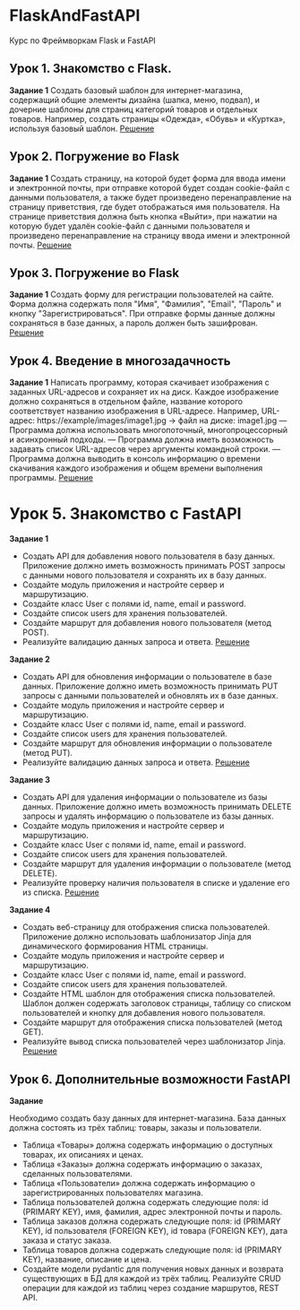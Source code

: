# FlaskAndFastAPI

Курс по Фреймворкам Flask и FastAPI

## Урок 1. Знакомство с Flask.

**Задание 1**
Создать базовый шаблон для интернет-магазина, содержащий общие элементы дизайна (шапка, меню, подвал), и дочерние
шаблоны для страниц категорий товаров и отдельных товаров. Например, создать страницы «Одежда», «Обувь» и «Куртка»,
используя базовый шаблон.
[Решение](lesson_1)

## Урок 2. Погружение во Flask

**Задание 1**
Создать страницу, на которой будет форма для ввода имени и электронной почты, при отправке которой будет создан
cookie-файл с данными пользователя, а также будет произведено перенаправление на страницу приветствия, где будет
отображаться имя пользователя.
На странице приветствия должна быть кнопка «Выйти», при нажатии на которую будет удалён cookie-файл с данными
пользователя и произведено перенаправление на страницу ввода имени и электронной почты. [Решение](lesson_2)

## Урок 3. Погружение во Flask

**Задание 1**
Создать форму для регистрации пользователей на сайте. Форма должна содержать поля "Имя", "Фамилия", "Email", "Пароль" и
кнопку "Зарегистрироваться". При отправке формы данные должны сохраняться в базе данных, а пароль должен быть
зашифрован. [Решение](lesson_3)

## Урок 4. Введение в многозадачность

**Задание 1**
Написать программу, которая скачивает изображения с заданных URL-адресов и сохраняет их на диск. Каждое изображение
должно сохраняться в отдельном файле, название которого соответствует названию изображения в URL-адресе.
Например, URL-адрес: https://example/images/image1.jpg -> файл на диске: image1.jpg
— Программа должна использовать многопоточный, многопроцессорный и асинхронный подходы.
— Программа должна иметь возможность задавать список URL-адресов через аргументы командной строки.
— Программа должна выводить в консоль информацию о времени скачивания каждого изображения и общем времени выполнения
программы. [Решение](lesson_4)

# Урок 5. Знакомство с FastAPI

**Задание 1**

- Создать API для добавления нового пользователя в базу данных. Приложение должно иметь возможность принимать POST
  запросы с данными нового пользователя и сохранять их в базу данных.
- Создайте модуль приложения и настройте сервер и маршрутизацию.
- Создайте класс User с полями id, name, email и password.
- Создайте список users для хранения пользователей.
- Создайте маршрут для добавления нового пользователя (метод POST).
- Реализуйте валидацию данных запроса и ответа. [Решение](lesson_5)

**Задание 2**

- Создать API для обновления информации о пользователе в базе данных. Приложение должно иметь возможность принимать PUT
  запросы с данными пользователей и обновлять их в базе данных.
- Создайте модуль приложения и настройте сервер и маршрутизацию.
- Создайте класс User с полями id, name, email и password.
- Создайте список users для хранения пользователей.
- Создайте маршрут для обновления информации о пользователе (метод PUT).
- Реализуйте валидацию данных запроса и ответа. [Решение](lesson_5)

**Задание 3**

- Создать API для удаления информации о пользователе из базы данных. Приложение должно иметь возможность принимать
  DELETE
  запросы и удалять информацию о пользователе из базы данных.
- Создайте модуль приложения и настройте сервер и маршрутизацию.
- Создайте класс User с полями id, name, email и password.
- Создайте список users для хранения пользователей.
- Создайте маршрут для удаления информации о пользователе (метод DELETE).
- Реализуйте проверку наличия пользователя в списке и удаление его из списка. [Решение](lesson_5)

**Задание 4**

- Создать веб-страницу для отображения списка пользователей. Приложение должно использовать шаблонизатор Jinja для
  динамического формирования HTML страницы.
- Создайте модуль приложения и настройте сервер и маршрутизацию.
- Создайте класс User с полями id, name, email и password.
- Создайте список users для хранения пользователей.
- Создайте HTML шаблон для отображения списка пользователей. Шаблон должен содержать заголовок страницы, таблицу со
  списком пользователей и кнопку для добавления нового пользователя.
- Создайте маршрут для отображения списка пользователей (метод GET).
- Реализуйте вывод списка пользователей через шаблонизатор Jinja. [Решение](lesson_5)

## Урок 6. Дополнительные возможности FastAPI

**Задание**

Необходимо создать базу данных для интернет-магазина. База данных должна состоять из трёх таблиц: товары, заказы и
пользователи.

- Таблица «Товары» должна содержать информацию о доступных товарах, их описаниях и ценах.
- Таблица «Заказы» должна содержать информацию о заказах, сделанных пользователями.
- Таблица «Пользователи» должна содержать информацию о зарегистрированных пользователях магазина.
- Таблица пользователей должна содержать следующие поля: id (PRIMARY KEY), имя, фамилия, адрес электронной почты и
  пароль.
- Таблица заказов должна содержать следующие поля: id (PRIMARY KEY), id пользователя (FOREIGN KEY), id товара (FOREIGN
  KEY), дата заказа и статус заказа.
- Таблица товаров должна содержать следующие поля: id (PRIMARY KEY), название, описание и цена.
- Создайте модели pydantic для получения новых данных и возврата существующих в БД для каждой из трёх таблиц.
  Реализуйте CRUD операции для каждой из таблиц через создание маршрутов, REST API.

 